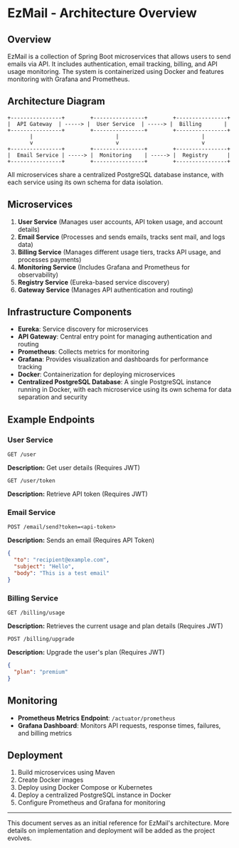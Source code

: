# EzMail - Architecture Overview

## Overview
EzMail is a collection of Spring Boot microservices that allows users to send emails via API. It includes authentication, email tracking, billing, and API usage monitoring. The system is containerized using Docker and features monitoring with Grafana and Prometheus.

## Architecture Diagram
```
+----------------+        +----------------+        +----------------+
|  API Gateway  | -----> |  User Service  | -----> |  Billing       |
+----------------+        +----------------+        +----------------+
       |                          |                          |
       v                          v                          v
+----------------+        +----------------+        +----------------+
|  Email Service | -----> |  Monitoring    | -----> |  Registry      |
+----------------+        +----------------+        +----------------+
```

All microservices share a centralized PostgreSQL database instance, with each service using its own schema for data isolation.

## Microservices

1. **User Service** (Manages user accounts, API token usage, and account details)
2. **Email Service** (Processes and sends emails, tracks sent mail, and logs data)
3. **Billing Service** (Manages different usage tiers, tracks API usage, and processes payments)
4. **Monitoring Service** (Includes Grafana and Prometheus for observability)
5. **Registry Service** (Eureka-based service discovery)
6. **Gateway Service** (Manages API authentication and routing)

## Infrastructure Components

- **Eureka**: Service discovery for microservices
- **API Gateway**: Central entry point for managing authentication and routing
- **Prometheus**: Collects metrics for monitoring
- **Grafana**: Provides visualization and dashboards for performance tracking
- **Docker**: Containerization for deploying microservices
- **Centralized PostgreSQL Database**: A single PostgreSQL instance running in Docker, with each microservice using its own schema for data separation and security

## Example Endpoints

### User Service
```http
GET /user
```
**Description:** Get user details (Requires JWT)

```http
GET /user/token
```
**Description:** Retrieve API token (Requires JWT)

### Email Service
```http
POST /email/send?token=<api-token>
```
**Description:** Sends an email (Requires API Token)
```json
{
  "to": "recipient@example.com",
  "subject": "Hello",
  "body": "This is a test email"
}
```

### Billing Service
```http
GET /billing/usage
```
**Description:** Retrieves the current usage and plan details (Requires JWT)

```http
POST /billing/upgrade
```
**Description:** Upgrade the user's plan (Requires JWT)
```json
{
  "plan": "premium"
}
```

## Monitoring

- **Prometheus Metrics Endpoint**: `/actuator/prometheus`
- **Grafana Dashboard**: Monitors API requests, response times, failures, and billing metrics

## Deployment

1. Build microservices using Maven
2. Create Docker images
3. Deploy using Docker Compose or Kubernetes
4. Deploy a centralized PostgreSQL instance in Docker
5. Configure Prometheus and Grafana for monitoring

---
This document serves as an initial reference for EzMail's architecture. More details on implementation and deployment will be added as the project evolves.
